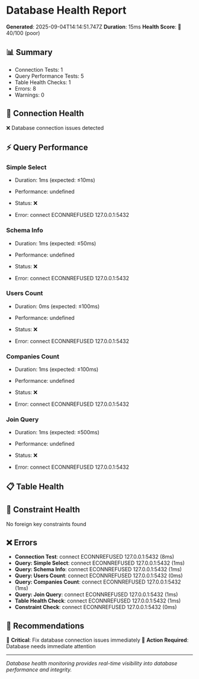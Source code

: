 # Database Health Report

**Generated**: 2025-09-04T14:14:51.747Z
**Duration**: 15ms
**Health Score**: 🔴 40/100 (poor)

## 📊 Summary
- Connection Tests: 1
- Query Performance Tests: 5  
- Table Health Checks: 1
- Errors: 8
- Warnings: 0

## 🔌 Connection Health
❌ Database connection issues detected

## ⚡ Query Performance

### Simple Select
- Duration: 1ms (expected: ≤10ms)
- Performance: undefined
- Status: ❌

- Error: connect ECONNREFUSED 127.0.0.1:5432

### Schema Info
- Duration: 1ms (expected: ≤50ms)
- Performance: undefined
- Status: ❌

- Error: connect ECONNREFUSED 127.0.0.1:5432

### Users Count
- Duration: 0ms (expected: ≤100ms)
- Performance: undefined
- Status: ❌

- Error: connect ECONNREFUSED 127.0.0.1:5432

### Companies Count
- Duration: 1ms (expected: ≤100ms)
- Performance: undefined
- Status: ❌

- Error: connect ECONNREFUSED 127.0.0.1:5432

### Join Query
- Duration: 1ms (expected: ≤500ms)
- Performance: undefined
- Status: ❌

- Error: connect ECONNREFUSED 127.0.0.1:5432


## 📋 Table Health


## 🔗 Constraint Health
No foreign key constraints found


## ❌ Errors
- **Connection Test**: connect ECONNREFUSED 127.0.0.1:5432 (8ms)
- **Query: Simple Select**: connect ECONNREFUSED 127.0.0.1:5432 (1ms)
- **Query: Schema Info**: connect ECONNREFUSED 127.0.0.1:5432 (1ms)
- **Query: Users Count**: connect ECONNREFUSED 127.0.0.1:5432 (0ms)
- **Query: Companies Count**: connect ECONNREFUSED 127.0.0.1:5432 (1ms)
- **Query: Join Query**: connect ECONNREFUSED 127.0.0.1:5432 (1ms)
- **Table Health Check**: connect ECONNREFUSED 127.0.0.1:5432 (1ms)
- **Constraint Check**: connect ECONNREFUSED 127.0.0.1:5432 (0ms)




## 🎯 Recommendations
🔴 **Critical**: Fix database connection issues immediately
🔴 **Action Required**: Database needs immediate attention

---
*Database health monitoring provides real-time visibility into database performance and integrity.*
